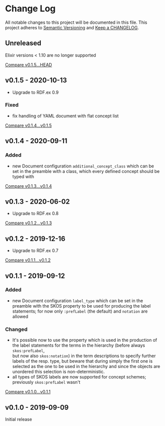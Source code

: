 # Change Log

All notable changes to this project will be documented in this file.
This project adheres to [Semantic Versioning](http://semver.org/) and
[Keep a CHANGELOG](http://keepachangelog.com).


## Unreleased

Elixir versions < 1.10 are no longer supported


[Compare v0.1.5...HEAD](https://github.com/marcelotto/skout/compare/v0.1.5...HEAD)



## v0.1.5 - 2020-10-13

- Upgrade to RDF.ex 0.9


### Fixed

- fix handling of YAML document with flat concept list


[Compare v0.1.4...v0.1.5](https://github.com/marcelotto/skout/compare/v0.1.4...v0.1.5)



## v0.1.4 - 2020-09-11

### Added 

- new Document configuration `additional_concept_class` which can be set in the preamble
  with a class, which every defined concept should be typed with


[Compare v0.1.3...v0.1.4](https://github.com/marcelotto/skout/compare/v0.1.3...v0.1.4)



## v0.1.3 - 2020-06-02

- Upgrade to RDF.ex 0.8


[Compare v0.1.2...v0.1.3](https://github.com/marcelotto/skout/compare/v0.1.2...v0.1.3)



## v0.1.2 - 2019-12-16

- Upgrade to RDF.ex 0.7

[Compare v0.1.1...v0.1.2](https://github.com/marcelotto/skout/compare/v0.1.1...v0.1.2)



## v0.1.1 - 2019-09-12

### Added 

- new Document configuration `label_type` which can be set in the preamble
  with the SKOS property to be used for producing the label statements;
  for now only `:prefLabel` (the default) and `notation` are allowed


### Changed

- It's possible now to use the property which is used in the production of the
  label statements for the terms in the hierarchy (before always `skos:prefLabel`,   
  but now also `skos:notation`) in the term descriptions to specify further labels 
  of the resp. type, but beware that during simply the first one is selected as
  the one to be used in the hierarchy and since the objects are unordered this
  selection is non-deterministic.
- all types of SKOS labels are now supported for concept schemes; 
  previously `skos:prefLabel` wasn't 


[Compare v0.1.0...v0.1.1](https://github.com/marcelotto/skout/compare/v0.1.0...v0.1.1)



## v0.1.0 - 2019-09-09

Initial release

